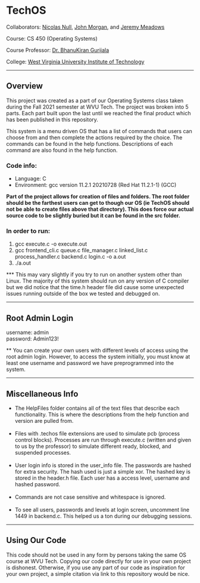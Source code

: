 # TechOS

Collaborators: <a href="https://github.com/Nicolasnull">Nicolas Null</a>, <a href="https://github.com/John-Morgan11">John Morgan</a>, and <a href="https://github.com/jeremyameadows">Jeremy Meadows</a><br>

Course: CS 450 (Operating Systems)

Course Professor: <a href="https://engineering.wvutech.edu/faculty-and-staff/bhanukiran-gurijala">Dr. BhanuKiran Gurijala</a><br>

College: <a href="https://www.wvutech.edu/">West Virginia University Institute of Technology</a>

<hr>

## Overview
This project was created as a part of our Operating Systems class taken during the Fall 2021 semester at WVU Tech. The project was broken into 5 parts. Each part built upon the last until we reached the final product which has been published in this repository. <br>

This system is a menu driven OS that has a list of commands that users can choose from and then complete the actions required by the choice. The commands can be found in the help functions. Descriptions of each command are also found in the help function. 

### Code info:

<ul>
<li>Language: C </li>
<li>Environment: gcc version 11.2.1 20210728 (Red Hat 11.2.1-1) (GCC)</li>
</ul>

<b>Part of the project allows for creation of files and folders. The root folder should be the farthest users can get to though our OS (ie TechOS should not be able to create files above that directory). This does force our actual source code to be slightly buried but it can be found in the src folder.</b>

### In order to run:
<ol>
<li>gcc execute.c -o execute.out
<li>gcc frontend_cli.c queue.c file_manager.c linked_list.c process_handler.c backend.c login.c -o a.out</li>
<li>./a.out</li>
</ol>
*** This may vary slightly if you try to run on another system other than Linux. The majority of this system should run on any version of C compiler but we did notice that the time.h header file did cause some unexpected issues running outside of the box we tested and debugged on.

<hr>

## Root Admin Login
username: admin<br> 
password: Admin123!<br>

** You can create your own users with different levels of access using the root admin login. However, to access the system initially, you must know at least one username and password we have preprogrammed into the system.

<hr>

## Miscellaneous Info
* The HelpFiles folder contains all of the text files that describe each functionality. This is where the descriptions from the help function and version are pulled from.<br><br>
* Files with .techos file extensions are used to simulate pcb (process control blocks). Processes are run through execute.c (written and given to us by the professor) to simulate different ready, blocked, and suspended processes.<br><br>
* User login info is stored in the user_info file. The passwords are hashed for extra security. The hash used is just a simple xor. The hashed key is stored in the header.h file. Each user has a access level, username and hashed password. <br><br>
* Commands are not case sensitive and whitespace is ignored.<br><br>
* To see all users, passwords and levels at login screen, uncomment line 1449 in backend.c. This helped us a ton during our debugging sessions.

<hr>

## Using Our Code
This code should not be used in any form by persons taking the same OS course at WVU Tech. Copying our code directly for use in your own project is dishonest. Otherwise, if you use any part of our code as inspiration for your own project, a simple citation via link to this repository would be nice.
